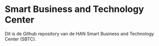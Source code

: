 # Smart Business and Technology Center

Dit is de Github repository van de HAN Smart Business and Technology Center (SBTC).
